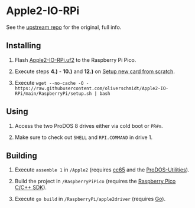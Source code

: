 # Apple2-IO-RPi

See the [upstream repo](https://github.com/tjboldt/Apple2-IO-RPi) for the original, full info.

## Installing

1. Flash [Apple2-IO-RPi.uf2](https://github.com/oliverschmidt/Apple2-IO-RPi/releases/latest/download/Apple2-IO-RPi.uf2) to the Raspberry Pi Pico.

2. Execute steps __4.)__ - __10.)__ and __12.)__ on [Setup new card from scratch](https://github.com/tjboldt/Apple2-IO-RPi/discussions/63).

3. Execute `wget --no-cache -O - https://raw.githubusercontent.com/oliverschmidt/Apple2-IO-RPi/main/RaspberryPi/setup.sh | bash`

## Using

1. Access the two ProDOS 8 drives either via cold boot or `PR#n`.

2. Make sure to check out `SHELL` and `RPI.COMMAND` in drive 1.

## Building

1. Execute `assemble 1` in `/Apple2` (requires [cc65](https://cc65.github.io/) and the [ProDOS-Utilities](https://github.com/oliverschmidt/ProDOS-Utilities)).

2. Build the project in `/RaspberryPiPico` (requires the [Raspberry Pico C/C++ SDK](https://www.raspberrypi.com/documentation/microcontrollers/c_sdk.html)).

3. Execute `go build` in `/RaspberryPi/apple2driver` (requires [Go](https://go.dev/)).
